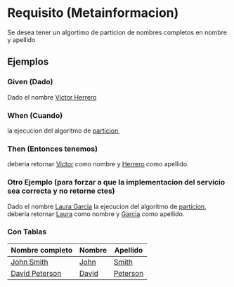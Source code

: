 
# Requisito (Metainformacion)

Se desea tener un algortimo de particion de nombres completos en nombre y apellido

## Ejemplos

### Given (Dado)

Dado el nombre [Victor Herrero](- "#nombreCompleto")

### When (Cuando)

la ejecucion del algoritmo de [particion](- "#resultadoDeLaParticion = partir(#nombreCompleto)"), 

### Then (Entonces tenemos)

deberia retornar [Victor](- "?=#resultadoDeLaParticion.nombre") como nombre y  [Herrero](- "?=#resultadoDeLaParticion.apellido") como apellido.

### Otro Ejemplo (para forzar a que la implementacion del servicio sea correcta y no retorne ctes)

Dado el nombre [Laura Garcia](- "#nombreCompleto") la ejecucion del algoritmo de [particion](- "#resultadoDeLaParticion = partir(#nombreCompleto)"),  deberia retornar [Laura](- "?=#resultadoDeLaParticion.nombre") como nombre y  [Garcia](- "?=#resultadoDeLaParticion.apellido") como apellido.

### Con Tablas

| Nombre completo          | Nombre						| Apellido 						|
| ---------------          | --------------- 			| --------------- 				|
| [John Smith][accion]     | [John][nombreEsperado]   	| [Smith][apellidoEsperado] 	|
| [David Peterson][accion] | [David][nombreEsperado]  	| [Peterson][apellidoEsperado] 	|

[accion]: - "#resultadoDeLaParticion = partir(#TEXT)"
[nombreEsperado]: - "?=#resultadoDeLaParticion.nombre"
[apellidoEsperado]:  - "?=#resultadoDeLaParticion.apellido"





